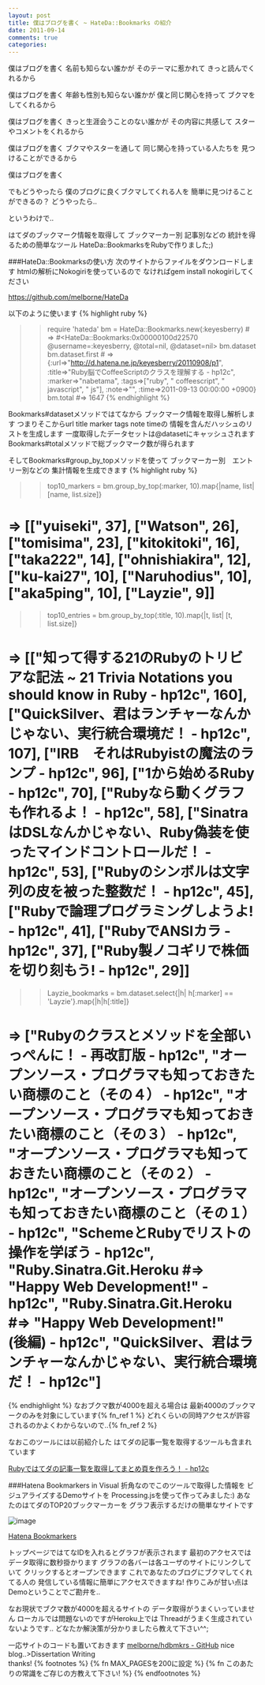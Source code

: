 ```yaml
---
layout: post
title: 僕はブログを書く ~ HateDa::Bookmarks の紹介
date: 2011-09-14
comments: true
categories:
---
```



僕はブログを書く
名前も知らない誰かが
そのテーマに惹かれて
きっと読んでくれるから

僕はブログを書く
年齢も性別も知らない誰かが
僕と同じ関心を持って
ブクマをしてくれるから

僕はブログを書く
きっと生涯会うことのない誰かが
その内容に共感して
スターやコメントをくれるから

僕はブログを書く
ブクマやスターを通して
同じ関心を持っている人たちを
見つけることができるから

僕はブログを書く

でもどうやったら
僕のブログに良くブクマしてくれる人を
簡単に見つけることができるの？
どうやったら..


というわけで..

はてダのブックマーク情報を取得して
ブックマーカー別 記事別などの
統計を得るための簡単なツール
HateDa::BookmarksをRubyで作りました;)

###HateDa::Bookmarksの使い方
次のサイトからファイルをダウンロードします
htmlの解析にNokogiriを使っているので
なければgem install nokogiriしてください

https://github.com/melborne/HateDa

以下のように使います
{% highlight ruby %}
>> require 'hateda'
>> bm = HateDa::Bookmarks.new(:keyesberry) # => #<HateDa::Bookmarks:0x00000100d22570 @username=:keyesberry, @total=nil, @dataset=nil>
>> bm.dataset
>> bm.dataset.first # => {:url=>"http://d.hatena.ne.jp/keyesberry/20110908/p1", :title=>"Ruby脳でCoffeeScriptのクラスを理解する - hp12c", :marker=>"nabetama", :tags=>["ruby", " coffeescript", " javascript", " js"], :note=>"", :time=>2011-09-13 00:00:00 +0900}
>> bm.total #=> 1647
{% endhighlight %}

Bookmarks#datasetメソッドではてなから
ブックマーク情報を取得し解析します
つまりそこからurl title marker tags note timeの
情報を含んだハッシュのリストを生成します
一度取得したデータセットは@datasetにキャッシュされます
Bookmarks#totalメソッドで総ブックマーク数が得られます

そしてBookmarks#group_by_topメソッドを使って
ブックマーカー別　エントリー別などの
集計情報を生成できます
{% highlight ruby %}
>> top10_markers = bm.group_by_top(:marker, 10).map{|name, list| [name, list.size]}
  # => [["yuiseki", 37], ["Watson", 26], ["tomisima", 23], ["kitokitoki", 16], ["taka222", 14], ["ohnishiakira", 12], ["ku-kai27", 10], ["Naruhodius", 10], ["aka5ping", 10], ["Layzie", 9]]
>> top10_entries = bm.group_by_top(:title, 10).map{|t, list| [t, list.size]}
  # => [["知って得する21のRubyのトリビアな記法 ~ 21 Trivia Notations you should know in Ruby - hp12c", 160], ["QuickSilver、君はランチャーなんかじゃない、実行統合環境だ！ - hp12c", 107], ["IRB　それはRubyistの魔法のランプ - hp12c", 96], ["1から始めるRuby - hp12c", 70], ["Rubyなら動くグラフも作れるよ！ - hp12c", 58], ["SinatraはDSLなんかじゃない、Ruby偽装を使ったマインドコントロールだ！ - hp12c", 53], ["Rubyのシンボルは文字列の皮を被った整数だ！ - hp12c", 45], ["Rubyで論理プログラミングしようよ! - hp12c", 41], ["RubyでANSIカラ - hp12c", 37], ["Ruby製ノコギリで株価を切り刻もう! - hp12c", 29]]
>> Layzie_bookmarks = bm.dataset.select{|h| h[:marker] == 'Layzie'}.map{|h|h[:title]}
  # => ["Rubyのクラスとメソッドを全部いっぺんに！ - 再改訂版 - hp12c", "オープンソース・プログラマも知っておきたい商標のこと（その４） - hp12c", "オープンソース・プログラマも知っておきたい商標のこと（その３） - hp12c", "オープンソース・プログラマも知っておきたい商標のこと（その２） - hp12c", "オープンソース・プログラマも知っておきたい商標のこと（その１） - hp12c", "SchemeとRubyでリストの操作を学ぼう - hp12c", "Ruby.Sinatra.Git.Heroku  #=> \"Happy Web Development!\" - hp12c", "Ruby.Sinatra.Git.Heroku #=> \"Happy Web Development!\"　(後編) - hp12c", "QuickSilver、君はランチャーなんかじゃない、実行統合環境だ！ - hp12c"]
{% endhighlight %}
なおブクマ数が4000を超える場合は
最新4000のブックマークのみを対象にしています{% fn_ref 1 %}
どれくらいの同時アクセスが許容されるのかよくわからないので..{% fn_ref 2 %}

なおこのツールには以前紹介した
はてダの記事一覧を取得するツールも含まれています

[Rubyではてダの記事一覧を取得してまとめ頁を作ろう！ - hp12c](http://d.hatena.ne.jp/keyesberry/20110127/p1)

###Hatena Bookmarkers in Visual
折角なのでこのツールで取得した情報を
ビジュアライズするDemoサイトを
Processing.jsを使って作ってみました:)
あなたのはてダのTOP20ブックマーカーを
グラフ表示するだけの簡単なサイトです

![image](http://img.f.hatena.ne.jp/images/fotolife/k/keyesberry/20110914/20110914151214.png)

[Hatena Bookmarkers](http://hdbmkrs.heroku.com/)

トップページではてなIDを入れるとグラフが表示されます
最初のアクセスではデータ取得に数秒掛かります
グラフの各バーは各ユーザのサイトにリンクしていて
クリックするとオープンできます
これであなたのブログにブクマしてくれてる人の
発信している情報に簡単にアクセスできますね!
作りこみが甘い点はDemoということでご勘弁を..

なお現状でブクマ数が4000を超えるサイトの
データ取得がうまくいっていません
ローカルでは問題ないのですがHeroku上では
Threadがうまく生成されていないようです..
どなたか解決策が分かりましたら教えて下さい^^;

一応サイトのコードも置いておきます
[melborne/hdbmkrs - GitHub](https://github.com/melborne/hdbmkrs)
nice blog..>Dissertation Writing<br>thanks!
{% footnotes %}
   {% fn MAX_PAGESを200に設定 %}
   {% fn このあたりの常識をご存じの方教えて下さい! %}
{% endfootnotes %}

